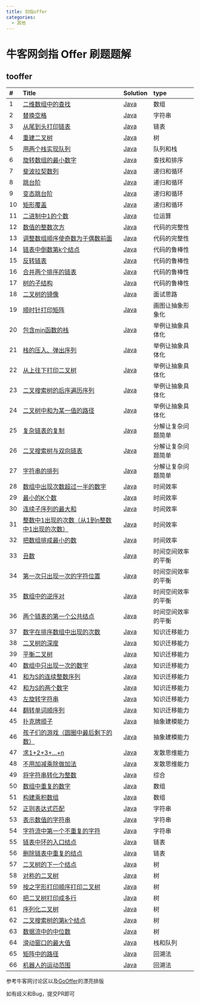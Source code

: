 ```yaml
---
title: 剑指offer
categories:
  - 其他
---
```


# 牛客网剑指 Offer 刷题题解

## tooffer

| \# | Title | Solution | type |
| :--- | :--- | :--- | :--- |
| 1 | [二维数组中的查找](https://www.nowcoder.com/practice/abc3fe2ce8e146608e868a70efebf62e?tpId=13&tqId=11154&tPage=1&rp=1&ru=/ta/coding-interviews&qru=/ta/coding-interviews/question-ranking) | [Java](https://github.com/jxnu-liguobin/cs-summary-reflection/tree/master/java-leetcode/src/main/java/io/github/dreamylost/tooffer/T1.java) | 数组 |
| 2 | [替换空格](https://www.nowcoder.com/practice/4060ac7e3e404ad1a894ef3e17650423?tpId=13&tqId=11155&tPage=1&rp=1&ru=/ta/coding-interviews&qru=/ta/coding-interviews/question-ranking) | [Java](https://github.com/jxnu-liguobin/cs-summary-reflection/tree/master/java-leetcode/src/main/java/io/github/dreamylost/tooffer/T2.java) | 字符串 |
| 3 | [从尾到头打印链表](https://www.nowcoder.com/practice/d0267f7f55b3412ba93bd35cfa8e8035?tpId=13&tqId=11156&rp=1&ru=/ta/coding-interviews&qru=/ta/coding-interviews/question-ranking) | [Java](https://github.com/jxnu-liguobin/cs-summary-reflection/tree/master/java-leetcode/src/main/java/io/github/dreamylost/tooffer/T3.java) | 链表 |
| 4 | [重建二叉树](https://www.nowcoder.com/practice/8a19cbe657394eeaac2f6ea9b0f6fcf6?tpId=13&tqId=11157&rp=1&ru=/ta/coding-interviews&qru=/ta/coding-interviews/question-ranking) | [Java](https://github.com/jxnu-liguobin/cs-summary-reflection/tree/master/java-leetcode/src/main/java/io/github/dreamylost/tooffer/T4.java) | 树 |
| 5 | [用两个栈实现队列](https://www.nowcoder.com/practice/54275ddae22f475981afa2244dd448c6?tpId=13&tqId=11158&tPage=1&rp=1&ru=/ta/coding-interviews&qru=/ta/coding-interviews/question-ranking) | [Java](https://github.com/jxnu-liguobin/cs-summary-reflection/tree/master/java-leetcode/src/main/java/io/github/dreamylost/tooffer/T5.java) | 队列和栈 |
| 6 | [旋转数组的最小数字](https://www.nowcoder.com/practice/9f3231a991af4f55b95579b44b7a01ba?tpId=13&tqId=11159&rp=1&ru=/ta/coding-interviews&qru=/ta/coding-interviews/question-ranking) | [Java](https://github.com/jxnu-liguobin/cs-summary-reflection/tree/master/java-leetcode/src/main/java/io/github/dreamylost/tooffer/T6.java) | 查找和排序 |
| 7 | [斐波拉契数列](https://www.nowcoder.com/practice/c6c7742f5ba7442aada113136ddea0c3?tpId=13&tqId=11160&rp=1&ru=/ta/coding-interviews&qru=/ta/coding-interviews/question-ranking) | [Java](https://github.com/jxnu-liguobin/cs-summary-reflection/tree/master/java-leetcode/src/main/java/io/github/dreamylost/tooffer/T7.java) | 递归和循环 |
| 8 | [跳台阶](https://www.nowcoder.com/practice/8c82a5b80378478f9484d87d1c5f12a4?tpId=13&tqId=11161&rp=1&ru=/ta/coding-interviews&qru=/ta/coding-interviews/question-ranking) | [Java](https://github.com/jxnu-liguobin/cs-summary-reflection/tree/master/java-leetcode/src/main/java/io/github/dreamylost/tooffer/T8.java) | 递归和循环 |
| 9 | [变态跳台阶](https://www.nowcoder.com/practice/22243d016f6b47f2a6928b4313c85387?tpId=13&tqId=11162&rp=1&ru=/ta/coding-interviews&qru=/ta/coding-interviews/question-ranking) | [Java](https://github.com/jxnu-liguobin/cs-summary-reflection/tree/master/java-leetcode/src/main/java/io/github/dreamylost/tooffer/T9.java) | 递归和循环 |
| 10 | [矩形覆盖](https://www.nowcoder.com/practice/72a5a919508a4251859fb2cfb987a0e6?tpId=13&tqId=11163&rp=1&ru=/ta/coding-interviews&qru=/ta/coding-interviews/question-ranking) | [Java](https://github.com/jxnu-liguobin/cs-summary-reflection/tree/master/java-leetcode/src/main/java/io/github/dreamylost/tooffer/T10.java) | 递归和循环 |
| 11 | [二进制中1的个数](https://www.nowcoder.com/practice/8ee967e43c2c4ec193b040ea7fbb10b8?tpId=13&tqId=11164&rp=1&ru=/ta/coding-interviews&qru=/ta/coding-interviews/question-ranking) | [Java](https://github.com/jxnu-liguobin/cs-summary-reflection/tree/master/java-leetcode/src/main/java/io/github/dreamylost/tooffer/T11.java) | 位运算 |
| 12 | [数值的整数次方](https://www.nowcoder.com/practice/1a834e5e3e1a4b7ba251417554e07c00?tpId=13&tqId=11165&rp=1&ru=/ta/coding-interviews&qru=/ta/coding-interviews/question-ranking) | [Java](https://github.com/jxnu-liguobin/cs-summary-reflection/tree/master/java-leetcode/src/main/java/io/github/dreamylost/tooffer/T12.java) | 代码的完整性 |
| 13 | [调整数组顺序使奇数为于偶数前面](https://www.nowcoder.com/practice/beb5aa231adc45b2a5dcc5b62c93f593?tpId=13&tqId=11166&rp=1&ru=/ta/coding-interviews&qru=/ta/coding-interviews/question-ranking) | [Java](https://github.com/jxnu-liguobin/cs-summary-reflection/tree/master/java-leetcode/src/main/java/io/github/dreamylost/tooffer/T13.java) | 代码的完整性 |
| 14 | [链表中倒数第k个结点](https://www.nowcoder.com/practice/529d3ae5a407492994ad2a246518148a?tpId=13&tqId=11167&rp=1&ru=/ta/coding-interviews&qru=/ta/coding-interviews/question-ranking) | [Java](https://github.com/jxnu-liguobin/cs-summary-reflection/tree/master/java-leetcode/src/main/java/io/github/dreamylost/tooffer/T14.java) | 代码的鲁棒性 |
| 15 | [反转链表](https://www.nowcoder.com/practice/75e878df47f24fdc9dc3e400ec6058ca?tpId=13&tqId=11168&rp=1&ru=/ta/coding-interviews&qru=/ta/coding-interviews/question-ranking) | [Java](https://github.com/jxnu-liguobin/cs-summary-reflection/tree/master/java-leetcode/src/main/java/io/github/dreamylost/tooffer/T15.java) | 代码的鲁棒性 |
| 16 | [合并两个排序的链表](https://www.nowcoder.com/practice/d8b6b4358f774294a89de2a6ac4d9337?tpId=13&tqId=11169&rp=1&ru=/ta/coding-interviews&qru=/ta/coding-interviews/question-ranking) | [Java](https://github.com/jxnu-liguobin/cs-summary-reflection/tree/master/java-leetcode/src/main/java/io/github/dreamylost/tooffer/T16.java) | 代码的鲁棒性 |
| 17 | [树的子结构](https://www.nowcoder.com/practice/6e196c44c7004d15b1610b9afca8bd88?tpId=13&tqId=11170&rp=1&ru=/ta/coding-interviews&qru=/ta/coding-interviews/question-ranking) | [Java](https://github.com/jxnu-liguobin/cs-summary-reflection/tree/master/java-leetcode/src/main/java/io/github/dreamylost/tooffer/T17.java) | 代码的鲁棒性 |
| 18 | [二叉树的镜像](https://www.nowcoder.com/practice/564f4c26aa584921bc75623e48ca3011?tpId=13&tqId=11171&rp=1&ru=/ta/coding-interviews&qru=/ta/coding-interviews/question-ranking) | [Java](https://github.com/jxnu-liguobin/cs-summary-reflection/tree/master/java-leetcode/src/main/java/io/github/dreamylost/tooffer/T18.java) | 面试思路 |
| 19 | [顺时针打印矩阵](https://www.nowcoder.com/practice/9b4c81a02cd34f76be2659fa0d54342a?tpId=13&tqId=11172&rp=1&ru=/ta/coding-interviews&qru=/ta/coding-interviews/question-ranking) | [Java](https://github.com/jxnu-liguobin/cs-summary-reflection/tree/master/java-leetcode/src/main/java/io/github/dreamylost/tooffer/T19.java) | 画图让抽象形象化 |
| 20 | [包含min函数的栈](https://www.nowcoder.com/practice/4c776177d2c04c2494f2555c9fcc1e49?tpId=13&tqId=11173&rp=1&ru=/ta/coding-interviews&qru=/ta/coding-interviews/question-ranking) | [Java](https://github.com/jxnu-liguobin/cs-summary-reflection/tree/master/java-leetcode/src/main/java/io/github/dreamylost/tooffer/T20.java) | 举例让抽象具体化 |
| 21 | [栈的压入、弹出序列](https://www.nowcoder.com/practice/d77d11405cc7470d82554cb392585106?tpId=13&tqId=11174&rp=1&ru=/ta/coding-interviews&qru=/ta/coding-interviews/question-ranking) | [Java](https://github.com/jxnu-liguobin/cs-summary-reflection/tree/master/java-leetcode/src/main/java/io/github/dreamylost/tooffer/T21.java) | 举例让抽象具体化 |
| 22 | [从上往下打印二叉树](https://www.nowcoder.com/practice/7fe2212963db4790b57431d9ed259701?tpId=13&tqId=11175&rp=1&ru=/ta/coding-interviews&qru=/ta/coding-interviews/question-ranking) | [Java](https://github.com/jxnu-liguobin/cs-summary-reflection/tree/master/java-leetcode/src/main/java/io/github/dreamylost/tooffer/T22.java) | 举例让抽象具体化 |
| 23 | [二叉搜索树的后序遍历序列](https://www.nowcoder.com/practice/a861533d45854474ac791d90e447bafd?tpId=13&tqId=11176&rp=1&ru=/ta/coding-interviews&qru=/ta/coding-interviews/question-ranking) | [Java](https://github.com/jxnu-liguobin/cs-summary-reflection/tree/master/java-leetcode/src/main/java/io/github/dreamylost/tooffer/T23.java) | 举例让抽象具体化 |
| 24 | [二叉树中和为某一值的路径](https://www.nowcoder.com/practice/b736e784e3e34731af99065031301bca?tpId=13&tqId=11177&rp=1&ru=/ta/coding-interviews&qru=/ta/coding-interviews/question-ranking) | [Java](https://github.com/jxnu-liguobin/cs-summary-reflection/tree/master/java-leetcode/src/main/java/io/github/dreamylost/tooffer/T24.java) | 举例让抽象具体化 |
| 25 | [复杂链表的复制](https://www.nowcoder.com/practice/f836b2c43afc4b35ad6adc41ec941dba?tpId=13&tqId=11178&rp=1&ru=/ta/coding-interviews&qru=/ta/coding-interviews/question-ranking) | [Java](https://github.com/jxnu-liguobin/cs-summary-reflection/tree/master/java-leetcode/src/main/java/io/github/dreamylost/tooffer/T25.java) | 分解让复杂问题简单 |
| 26 | [二叉搜索树与双向链表](https://www.nowcoder.com/practice/947f6eb80d944a84850b0538bf0ec3a5?tpId=13&tqId=11179&rp=1&ru=/ta/coding-interviews&qru=/ta/coding-interviews/question-ranking) | [Java](https://github.com/jxnu-liguobin/cs-summary-reflection/tree/master/java-leetcode/src/main/java/io/github/dreamylost/tooffer/T26.java) | 分解让复杂问题简单 |
| 27 | [字符串的排列](https://www.nowcoder.com/practice/fe6b651b66ae47d7acce78ffdd9a96c7?tpId=13&tqId=11180&rp=1&ru=/ta/coding-interviews&qru=/ta/coding-interviews/question-ranking) | [Java](https://github.com/jxnu-liguobin/cs-summary-reflection/tree/master/java-leetcode/src/main/java/io/github/dreamylost/tooffer/T27.java) | 分解让复杂问题简单 |
| 28 | [数组中出现次数超过一半的数字](https://www.nowcoder.com/practice/e8a1b01a2df14cb2b228b30ee6a92163?tpId=13&tqId=11181&rp=1&ru=/ta/coding-interviews&qru=/ta/coding-interviews/question-ranking) | [Java](https://github.com/jxnu-liguobin/cs-summary-reflection/tree/master/java-leetcode/src/main/java/io/github/dreamylost/tooffer/T28.java) | 时间效率 |
| 29 | [最小的K个数](https://www.nowcoder.com/practice/6a296eb82cf844ca8539b57c23e6e9bf?tpId=13&tqId=11182&rp=1&ru=/ta/coding-interviews&qru=/ta/coding-interviews/question-ranking) | [Java](https://github.com/jxnu-liguobin/cs-summary-reflection/tree/master/java-leetcode/src/main/java/io/github/dreamylost/tooffer/T29.java) | 时间效率 |
| 30 | [连续子序列的最大和](https://www.nowcoder.com/practice/459bd355da1549fa8a49e350bf3df484?tpId=13&tqId=11183&rp=1&ru=/ta/coding-interviews&qru=/ta/coding-interviews/question-ranking) | [Java](https://github.com/jxnu-liguobin/cs-summary-reflection/tree/master/java-leetcode/src/main/java/io/github/dreamylost/tooffer/T30.java) | 时间效率 |
| 31 | [整数中1出现的次数（从1到n整数中1出现的次数）](https://www.nowcoder.com/practice/bd7f978302044eee894445e244c7eee6?tpId=13&tqId=11184&rp=1&ru=/ta/coding-interviews&qru=/ta/coding-interviews/question-ranking) | [Java](https://github.com/jxnu-liguobin/cs-summary-reflection/tree/master/java-leetcode/src/main/java/io/github/dreamylost/tooffer/T31.java) | 时间效率 |
| 32 | [把数组排成最小的数](https://www.nowcoder.com/practice/8fecd3f8ba334add803bf2a06af1b993?tpId=13&tqId=11185&rp=1&ru=/ta/coding-interviews&qru=/ta/coding-interviews/question-ranking) | [Java](https://github.com/jxnu-liguobin/cs-summary-reflection/tree/master/java-leetcode/src/main/java/io/github/dreamylost/tooffer/T32.java) | 时间效率 |
| 33 | [丑数](https://www.nowcoder.com/practice/6aa9e04fc3794f68acf8778237ba065b?tpId=13&tqId=11186&rp=1&ru=/ta/coding-interviews&qru=/ta/coding-interviews/question-ranking) | [Java](https://github.com/jxnu-liguobin/cs-summary-reflection/tree/master/java-leetcode/src/main/java/io/github/dreamylost/tooffer/T33.java) | 时间空间效率的平衡 |
| 34 | [第一次只出现一次的字符位置](https://www.nowcoder.com/practice/1c82e8cf713b4bbeb2a5b31cf5b0417c?tpId=13&tqId=11187&rp=1&ru=/ta/coding-interviews&qru=/ta/coding-interviews/question-ranking) | [Java](https://github.com/jxnu-liguobin/cs-summary-reflection/tree/master/java-leetcode/src/main/java/io/github/dreamylost/tooffer/T34.java) | 时间空间效率的平衡 |
| 35 | [数组中的逆序对](https://www.nowcoder.com/practice/96bd6684e04a44eb80e6a68efc0ec6c5?tpId=13&tqId=11188&rp=1&ru=/ta/coding-interviews&qru=/ta/coding-interviews/question-ranking) | [Java](https://github.com/jxnu-liguobin/cs-summary-reflection/tree/master/java-leetcode/src/main/java/io/github/dreamylost/tooffer/T35.java) | 时间空间效率的平衡 |
| 36 | [两个链表的第一个公共结点](https://www.nowcoder.com/practice/6ab1d9a29e88450685099d45c9e31e46?tpId=13&tqId=11189&rp=1&ru=/ta/coding-interviews&qru=/ta/coding-interviews/question-ranking) | [Java](https://github.com/jxnu-liguobin/cs-summary-reflection/tree/master/java-leetcode/src/main/java/io/github/dreamylost/tooffer/T36.java) | 时间空间效率的平衡 |
| 37 | [数字在排序数组中出现的次数](https://www.nowcoder.com/practice/70610bf967994b22bb1c26f9ae901fa2?tpId=13&tqId=11190&rp=1&ru=/ta/coding-interviews&qru=/ta/coding-interviews/question-ranking) | [Java](https://github.com/jxnu-liguobin/cs-summary-reflection/tree/master/java-leetcode/src/main/java/io/github/dreamylost/tooffer/T37.java) | 知识迁移能力 |
| 38 | [二叉树的深度](https://www.nowcoder.com/practice/435fb86331474282a3499955f0a41e8b?tpId=13&tqId=11191&rp=1&ru=/ta/coding-interviews&qru=/ta/coding-interviews/question-ranking) | [Java](https://github.com/jxnu-liguobin/cs-summary-reflection/tree/master/java-leetcode/src/main/java/io/github/dreamylost/tooffer/T38.java) | 知识迁移能力 |
| 39 | [平衡二叉树](https://www.nowcoder.com/practice/8b3b95850edb4115918ecebdf1b4d222?tpId=13&tqId=11192&rp=1&ru=/ta/coding-interviews&qru=/ta/coding-interviews/question-ranking) | [Java](https://github.com/jxnu-liguobin/cs-summary-reflection/tree/master/java-leetcode/src/main/java/io/github/dreamylost/tooffer/T39.java) | 知识迁移能力 |
| 40 | [数组中只出现一次的数字](https://www.nowcoder.com/practice/e02fdb54d7524710a7d664d082bb7811?tpId=13&tqId=11193&rp=1&ru=/ta/coding-interviews&qru=/ta/coding-interviews/question-ranking) | [Java](https://github.com/jxnu-liguobin/cs-summary-reflection/tree/master/java-leetcode/src/main/java/io/github/dreamylost/tooffer/T40.java) | 知识迁移能力 |
| 41 | [和为S的连续整数序列](https://www.nowcoder.com/practice/c451a3fd84b64cb19485dad758a55ebe?tpId=13&tqId=11194&rp=1&ru=/ta/coding-interviews&qru=/ta/coding-interviews/question-ranking) | [Java](https://github.com/jxnu-liguobin/cs-summary-reflection/tree/master/java-leetcode/src/main/java/io/github/dreamylost/tooffer/T41.java) | 知识迁移能力 |
| 42 | [和为S的两个数字](https://www.nowcoder.com/practice/390da4f7a00f44bea7c2f3d19491311b?tpId=13&tqId=11195&rp=1&ru=/ta/coding-interviews&qru=/ta/coding-interviews/question-ranking) | [Java](https://github.com/jxnu-liguobin/cs-summary-reflection/tree/master/java-leetcode/src/main/java/io/github/dreamylost/tooffer/T42.java) | 知识迁移能力 |
| 43 | [左旋转字符串](https://www.nowcoder.com/practice/12d959b108cb42b1ab72cef4d36af5ec?tpId=13&tqId=11196&rp=1&ru=/ta/coding-interviews&qru=/ta/coding-interviews/question-ranking) | [Java](https://github.com/jxnu-liguobin/cs-summary-reflection/tree/master/java-leetcode/src/main/java/io/github/dreamylost/tooffer/T43.java) | 知识迁移能力 |
| 44 | [翻转单词顺序列](https://www.nowcoder.com/practice/3194a4f4cf814f63919d0790578d51f3?tpId=13&tqId=11197&rp=1&ru=/ta/coding-interviews&qru=/ta/coding-interviews/question-ranking) | [Java](https://github.com/jxnu-liguobin/cs-summary-reflection/tree/master/java-leetcode/src/main/java/io/github/dreamylost/tooffer/T44.java) | 知识迁移能力 |
| 45 | [扑克牌顺子](https://www.nowcoder.com/practice/762836f4d43d43ca9deb273b3de8e1f4?tpId=13&tqId=11198&rp=1&ru=/ta/coding-interviews&qru=/ta/coding-interviews/question-ranking) | [Java](https://github.com/jxnu-liguobin/cs-summary-reflection/tree/master/java-leetcode/src/main/java/io/github/dreamylost/tooffer/T45.java) | 抽象建模能力 |
| 46 | [孩子们的游戏（圆圈中最后剩下的数）](https://www.nowcoder.com/practice/f78a359491e64a50bce2d89cff857eb6?tpId=13&tqId=11199&rp=1&ru=/ta/coding-interviews&qru=/ta/coding-interviews/question-ranking) | [Java](https://github.com/jxnu-liguobin/cs-summary-reflection/tree/master/java-leetcode/src/main/java/io/github/dreamylost/tooffer/T46.java) | 抽象建模能力 |
| 47 | [求1+2+3+...+n](https://www.nowcoder.com/practice/7a0da8fc483247ff8800059e12d7caf1?tpId=13&tqId=11200&rp=1&ru=/ta/coding-interviews&qru=/ta/coding-interviews/question-ranking) | [Java](https://github.com/jxnu-liguobin/cs-summary-reflection/tree/master/java-leetcode/src/main/java/io/github/dreamylost/tooffer/T47.java) | 发散思维能力 |
| 48 | [不用加减乘除做加法](https://www.nowcoder.com/practice/59ac416b4b944300b617d4f7f111b215?tpId=13&tqId=11201&rp=1&ru=/ta/coding-interviews&qru=/ta/coding-interviews/question-ranking) | [Java](https://github.com/jxnu-liguobin/cs-summary-reflection/tree/master/java-leetcode/src/main/java/io/github/dreamylost/tooffer/T48.java) | 发散思维能力 |
| 49 | [将字符串转化为整数](https://www.nowcoder.com/practice/1277c681251b4372bdef344468e4f26e?tpId=13&tqId=11202&rp=1&ru=/ta/coding-interviews&qru=/ta/coding-interviews/question-ranking) | [Java](https://github.com/jxnu-liguobin/cs-summary-reflection/tree/master/java-leetcode/src/main/java/io/github/dreamylost/tooffer/T49.java) | 综合 |
| 50 | [数组中重复的数字](https://www.nowcoder.com/practice/623a5ac0ea5b4e5f95552655361ae0a8?tpId=13&tqId=11203&rp=1&ru=/ta/coding-interviews&qru=/ta/coding-interviews/question-ranking) | [Java](https://github.com/jxnu-liguobin/cs-summary-reflection/tree/master/java-leetcode/src/main/java/io/github/dreamylost/tooffer/T50.java) | 数组 |
| 51 | [构建乘积数组](https://www.nowcoder.com/practice/94a4d381a68b47b7a8bed86f2975db46?tpId=13&tqId=11204&rp=1&ru=/ta/coding-interviews&qru=/ta/coding-interviews/question-ranking) | [Java](https://github.com/jxnu-liguobin/cs-summary-reflection/tree/master/java-leetcode/src/main/java/io/github/dreamylost/tooffer/T51.java) | 数组 |
| 52 | [正则表达式匹配](https://www.nowcoder.com/practice/45327ae22b7b413ea21df13ee7d6429c?tpId=13&tqId=11205&rp=1&ru=/ta/coding-interviews&qru=/ta/coding-interviews/question-ranking) | [Java](https://github.com/jxnu-liguobin/cs-summary-reflection/tree/master/java-leetcode/src/main/java/io/github/dreamylost/tooffer/T52.java) | 字符串 |
| 53 | [表示数值的字符串](https://www.nowcoder.com/practice/6f8c901d091949a5837e24bb82a731f2?tpId=13&tqId=11206&rp=1&ru=/ta/coding-interviews&qru=/ta/coding-interviews/question-ranking) | [Java](https://github.com/jxnu-liguobin/cs-summary-reflection/tree/master/java-leetcode/src/main/java/io/github/dreamylost/tooffer/T53.java) | 字符串 |
| 54 | [字符流中第一个不重复的字符](https://www.nowcoder.com/practice/00de97733b8e4f97a3fb5c680ee10720?tpId=13&tqId=11207&rp=1&ru=/ta/coding-interviews&qru=/ta/coding-interviews/question-ranking) | [Java](https://github.com/jxnu-liguobin/cs-summary-reflection/tree/master/java-leetcode/src/main/java/io/github/dreamylost/tooffer/T54.java) | 字符串 |
| 55 | [链表中环的入口结点](https://www.nowcoder.com/practice/253d2c59ec3e4bc68da16833f79a38e4?tpId=13&tqId=11208&rp=1&ru=/ta/coding-interviews&qru=/ta/coding-interviews/question-ranking) | [Java](https://github.com/jxnu-liguobin/cs-summary-reflection/tree/master/java-leetcode/src/main/java/io/github/dreamylost/tooffer/T55.java) | 链表 |
| 56 | [删除链表中重复的结点](https://www.nowcoder.com/practice/fc533c45b73a41b0b44ccba763f866ef?tpId=13&tqId=11209&rp=1&ru=/ta/coding-interviews&qru=/ta/coding-interviews/question-ranking) | [Java](https://github.com/jxnu-liguobin/cs-summary-reflection/tree/master/java-leetcode/src/main/java/io/github/dreamylost/tooffer/T56.java) | 链表 |
| 57 | [二叉树的下一个结点](https://www.nowcoder.com/practice/9023a0c988684a53960365b889ceaf5e?tpId=13&tqId=11210&rp=1&ru=/ta/coding-interviews&qru=/ta/coding-interviews/question-ranking) | [Java](https://github.com/jxnu-liguobin/cs-summary-reflection/tree/master/java-leetcode/src/main/java/io/github/dreamylost/tooffer/T57.java) | 树 |
| 58 | [对称的二叉树](https://www.nowcoder.com/practice/ff05d44dfdb04e1d83bdbdab320efbcb?tpId=13&tqId=11211&rp=1&ru=/ta/coding-interviews&qru=/ta/coding-interviews/question-ranking) | [Java](https://github.com/jxnu-liguobin/cs-summary-reflection/tree/master/java-leetcode/src/main/java/io/github/dreamylost/tooffer/T58.java) | 树 |
| 59 | [按之字形打印顺序打印二叉树](https://www.nowcoder.com/practice/91b69814117f4e8097390d107d2efbe0?tpId=13&tqId=11212&rp=1&ru=/ta/coding-interviews&qru=/ta/coding-interviews/question-ranking) | [Java](https://github.com/jxnu-liguobin/cs-summary-reflection/tree/master/java-leetcode/src/main/java/io/github/dreamylost/tooffer/T59.java) | 树 |
| 60 | [把二叉树打印成多行](https://www.nowcoder.com/practice/445c44d982d04483b04a54f298796288?tpId=13&tqId=11213&rp=1&ru=/ta/coding-interviews&qru=/ta/coding-interviews/question-ranking) | [Java](https://github.com/jxnu-liguobin/cs-summary-reflection/tree/master/java-leetcode/src/main/java/io/github/dreamylost/tooffer/T60.java) | 树 |
| 61 | [序列化二叉树](https://www.nowcoder.com/practice/cf7e25aa97c04cc1a68c8f040e71fb84?tpId=13&tqId=11214&rp=1&ru=/ta/coding-interviews&qru=/ta/coding-interviews/question-ranking) | [Java](https://github.com/jxnu-liguobin/cs-summary-reflection/tree/master/java-leetcode/src/main/java/io/github/dreamylost/tooffer/T61.java) | 树 |
| 62 | [二叉搜索树的第k个结点](https://www.nowcoder.com/practice/ef068f602dde4d28aab2b210e859150a?tpId=13&tqId=11215&rp=1&ru=/ta/coding-interviews&qru=/ta/coding-interviews/question-ranking) | [Java](https://github.com/jxnu-liguobin/cs-summary-reflection/tree/master/java-leetcode/src/main/java/io/github/dreamylost/tooffer/T62.java) | 树 |
| 63 | [数据流中的中位数](https://www.nowcoder.com/practice/9be0172896bd43948f8a32fb954e1be1?tpId=13&tqId=11216&rp=1&ru=/ta/coding-interviews&qru=/ta/coding-interviews/question-ranking) | [Java](https://github.com/jxnu-liguobin/cs-summary-reflection/tree/master/java-leetcode/src/main/java/io/github/dreamylost/tooffer/T63.java) | 树 |
| 64 | [滑动窗口的最大值](https://www.nowcoder.com/practice/1624bc35a45c42c0bc17d17fa0cba788?tpId=13&tqId=11217&rp=1&ru=/ta/coding-interviews&qru=/ta/coding-interviews/question-ranking) | [Java](https://github.com/jxnu-liguobin/cs-summary-reflection/tree/master/java-leetcode/src/main/java/io/github/dreamylost/tooffer/T64.java) | 栈和队列 |
| 65 | [矩阵中的路径](https://www.nowcoder.com/practice/c61c6999eecb4b8f88a98f66b273a3cc?tpId=13&tqId=11218&rp=1&ru=/ta/coding-interviews&qru=/ta/coding-interviews/question-ranking) | [Java](https://github.com/jxnu-liguobin/cs-summary-reflection/tree/master/java-leetcode/src/main/java/io/github/dreamylost/tooffer/T65.java) | 回溯法 |
| 66 | [机器人的运动范围](https://www.nowcoder.com/practice/6e5207314b5241fb83f2329e89fdecc8?tpId=13&tqId=11219&rp=1&ru=/ta/coding-interviews&qru=/ta/coding-interviews/question-ranking) | [Java](https://github.com/jxnu-liguobin/cs-summary-reflection/tree/master/java-leetcode/src/main/java/io/github/dreamylost/tooffer/T66.java) | 回溯法 |

参考牛客网讨论区以及[GoOffer](https://github.com/liuenci/GoOffer)的漂亮排版

如有歧义和Bug，提交PR即可

